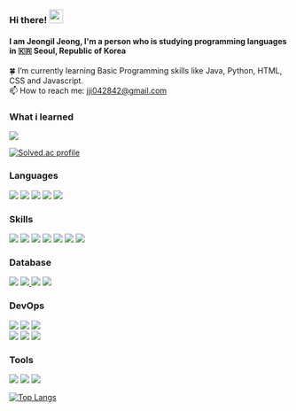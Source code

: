 ### Hi there! <img src="https://raw.githubusercontent.com/MartinHeinz/MartinHeinz/master/wave.gif" width="25px">
#### I am Jeongil Jeong, I'm a person who is studying programming languages in :kr: Seoul, Republic of Korea 

:four_leaf_clover: I’m currently learning Basic Programming skills like Java, Python, HTML, CSS and Javascript.<br/>
📫 How to reach me: jji042842@gmail.com <br/>


### What i learned

<a href="https://github.com/12OneTwo12/TIL#readme">
<img src="https://img.shields.io/badge/-Today%20i%20learned-blue"> 

[![Solved.ac profile](http://mazassumnida.wtf/api/mini/generate_badge?boj=jji0428)](https://solved.ac/jji0428)

### Languages

<p>
<a href="https://github.com/12OneTwo12/Today-i-learned#java"><img src="https://img.shields.io/badge/Java-007396?style=flat&logo=OpenJDK&logoColor=white"/></a>
<a href="https://github.com/12OneTwo12/Today-i-learned#javascript"><img src="https://img.shields.io/badge/JavaScript-323330?style=flat-square&logo=javascript&logoColor=F7DF1E" /></a>
<a href="https://github.com/12OneTwo12/Today-i-learned#html"><img src="https://img.shields.io/badge/Python-3766AB?style=flat-square&logo=Python&logoColor=white"/></a> 
<a href="https://github.com/12OneTwo12/Today-i-learned#html"><img src="https://img.shields.io/badge/HTML5-E34F26?&style=flat-square&logo=html5&logoColor=white"/></a>
<a href="https://github.com/12OneTwo12/Today-i-learned#css"><img src="https://img.shields.io/badge/CSS3-1572B6?style=flat-square&logo=css3&logoColor=white"/></a>
</p> 
    
### Skills   
    
<p>
<a href="https://github.com/12OneTwo12/Today-i-learned#spring"><img src="https://img.shields.io/badge/Spring-6DB33F?style=flat-square&logo=Spring&logoColor=white"/></a>
<a href="https://github.com/12OneTwo12/Today-i-learned#spring-boot"><img src="https://img.shields.io/badge/Spring Boot-6DB33F?style=flat-square&logo=Spring Boot&logoColor=white"/></a>
<img src="https://img.shields.io/badge/Git-F05032?style=flat-square&logo=Git&logoColor=white"/></a>
<img src="https://img.shields.io/badge/JPA-Spring%20data%20JPA-green"/>
<img src="https://img.shields.io/badge/-QueryDSL-blue"/>
<img src="https://img.shields.io/badge/Swagger-47A248?style=flat-square&logo=Swagger&logoColor=white"/></a>
<img src="https://img.shields.io/badge/-JWT-critical"/>

### Database  
  
<a href="https://github.com/12OneTwo12/Today-i-learned#sql"><img src="https://img.shields.io/badge/MySQL-4479A1?style=flat-square&logo=MySQL&logoColor=white"/></a>
<a href="https://github.com/12OneTwo12/Today-i-learned"><img src="https://img.shields.io/badge/Redis-DC382D?style=flat-square&logo=Redis&logoColor=white"/>
<a href="https://github.com/12OneTwo12/Today-i-learned#sql"><img src="https://img.shields.io/badge/MongoDB-47A248?style=flat-square&logo=MongoDB&logoColor=white"/></a>
<img src="https://img.shields.io/badge/Amazon S3-569A31?style=flat-square&logo=Amazon S3&logoColor=white"/></a>

### DevOps  
  
<a href="https://github.com/12OneTwo12/Today-i-learned"><img src="https://img.shields.io/badge/NGINX-009639?style=flat-square&logo=NGINX&logoColor=white"/></a>
<a href="https://github.com/12OneTwo12/Today-i-learned"><img src="https://img.shields.io/badge/Apache-D22128?style=flat-square&logo=Apache&logoColor=white"/></a>
<a href="https://github.com/12OneTwo12/Today-i-learned"><img src="https://img.shields.io/badge/Apache Tomcat-F8DC75?style=flat-square&logo=Apache Tomcat&logoColor=black"/></a>
<br>
<img src="https://img.shields.io/badge/Docker-2496ED?style=flat-square&logo=Docker&logoColor=white"/></a>
<img src="https://img.shields.io/badge/Amazon EC2-FF9900?style=flat-square&logo=Amazon EC2&logoColor=white"/></a>
<img src="https://img.shields.io/badge/GitHub Actions-2088FF?style=flat-square&logo=GitHub Actions&logoColor=white"/></a>
</p>
  
### Tools    
  
<p>
<img src="https://img.shields.io/badge/Eclipse IDE-2C2255?style=flat-square&logo=Eclipse IDE&logoColor=white" />
<img src="https://img.shields.io/badge/Visual Studio Code-007ACC?style=flat-square&logo=Visual Studio Code&logoColor=white"/>
<img src="https://img.shields.io/badge/IntelliJ-000000?style=flat-square&logo=IntelliJ IDEA&logoColor=white"/>
</p>

[![Top Langs](https://github-readme-stats.vercel.app/api/top-langs/?username=12OneTwo12&layout=compact)](https://github.com/anuraghazra/github-readme-stats)
